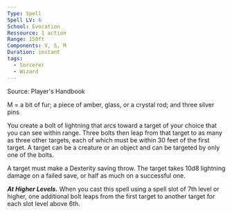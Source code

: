```yaml
---
Type: Spell
Spell LV: 6
School: Evocation
Ressource: 1 action
Range: 150ft
Components: V, S, M
Duration: instant
tags:
  - Sorcerer
  - Wizard
---
```

Source: Player's Handbook

M = a bit of fur; a piece of amber, glass, or a crystal rod; and three silver pins

You create a bolt of lightning that arcs toward a target of your choice that you can see within range. Three bolts then leap from that target to as many as three other targets, each of which must be within 30 feet of the first target. A target can be a creature or an object and can be targeted by only one of the bolts.

A target must make a Dexterity saving throw. The target takes 10d8 lightning damage on a failed save, or half as much on a successful one.

**_At Higher Levels._** When you cast this spell using a spell slot of 7th level or higher, one additional bolt leaps from the first target to another target for each slot level above 6th.